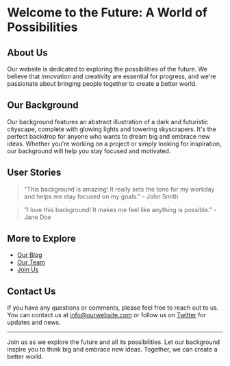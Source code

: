 <!--font:Poppins-->

# Welcome to the Future: A World of Possibilities

## About Us
Our website is dedicated to exploring the possibilities of the future. We believe that innovation and creativity are essential for progress, and we're passionate about bringing people together to create a better world.

## Our Background
Our background features an abstract illustration of a dark and futuristic cityscape, complete with glowing lights and towering skyscrapers. It's the perfect backdrop for anyone who wants to dream big and embrace new ideas. Whether you're working on a project or simply looking for inspiration, our background will help you stay focused and motivated.

## User Stories
> "This background is amazing! It really sets the tone for my workday and helps me stay focused on my goals." - John Smith

> "I love this background! It makes me feel like anything is possible." - Jane Doe

## More to Explore
- [Our Blog](#blog)
- [Our Team](#team)
- [Join Us](#join)

## Contact Us
If you have any questions or comments, please feel free to reach out to us. You can contact us at info@ourwebsite.com or follow us on [Twitter](#twitter) for updates and news.

---

Join us as we explore the future and all its possibilities. Let our background inspire you to think big and embrace new ideas. Together, we can create a better world.

<!--

Write me content for website with wallpaper which alt text is:

"A wallpaper featuring an abstract illustration of a dark and futuristic cityscape, with glowing lights and skyscrapers."

The name/title of the page should not be 1:1 copy of the alt text but rather a real content of the website which is using this wallpaper.

- Use markdown format 
- Start with heading
- Heading should be short and concise
- The content should look like a real website 
- The website should not be about the wallpaper, wallpaper is just a related background
- Heading should be contain work "wallpaper" or "background"
- Include real sections like references, contact, user stories, etc. use things relevant to the page purpose.
- Feel free to use structure like headings, bullets, numbering, blockquotes, paragraphs, horizontal lines, etc.
- You can use formatting like bold or _italic_
- You can include UTF-8 emojis
- Links should be only #hash anchors (and you can refer to the document itself)
- Do not include images


---


# Welcome to Futuristic Metropolis - A City of Innovation

## About Us
Futuristic Metropolis is a hub for innovation and creativity. We believe that the future is now and we're excited to be at the forefront of it. Our mission is to provide a platform for like-minded individuals to connect, collaborate, and create.

## Our Wallpaper
Our wallpaper features an abstract illustration of a dark and futuristic cityscape, with glowing lights and skyscrapers. This wallpaper perfectly captures the essence of our vision for the future. It's a constant reminder that we're building something great, something that will change the world.

## User Stories
> "I love this wallpaper! It's so inspiring and reminds me of all the possibilities out there." - Jane Doe

> "Every time I look at this wallpaper, I feel motivated to keep pushing forward with my own projects." - John Smith

## References
- [Our Blog](#blog)
- [Our Team](#team)
- [Join Us](#join)

## Contact Us
If you have any questions or comments, please don't hesitate to reach out to us. You can contact us at info@futuristicmetropolis.com or follow us on [Twitter](#twitter) for updates and news.

---

At Futuristic Metropolis, we're dedicated to creating a better tomorrow. Join us on this journey and let's build something amazing together.


---


Heading is too long, rewrite whole content.


---


# Discover the Future with Our Futuristic Cityscape Background

## About Us
At our website, we're passionate about exploring the possibilities of the future. We believe that innovation and creativity are key to building a better world. That's why we've created a platform for like-minded individuals to connect, collaborate, and create.

## Our Background
Our background is an abstract illustration of a dark and futuristic cityscape, with glowing lights and skyscrapers. It perfectly captures the essence of our vision for the future - a world where technology and nature coexist in harmony. This background will inspire you to think big and embrace new ideas.

## User Stories
> "I love this background! It makes me feel like I'm part of something bigger than myself." - Jane Doe

> "This background is so cool! It really sets the tone for my workday and gets me excited to tackle new challenges." - John Smith

## Explore More
- [Our Blog](#blog)
- [Our Team](#team)
- [Join Us](#join)

## Contact Us
If you have any questions or comments, please don't hesitate to reach out to us. You can contact us at info@ourwebsite.com or follow us on [Twitter](#twitter) for updates and news.

---

Join us on a journey to discover the future. With our futuristic cityscape background, anything is possible.


---


Heading is too long, rewrite whole content.


---


# Explore the Future with Our Futuristic Cityscape Wallpaper

## About Us
Our website is dedicated to exploring the possibilities of the future. We believe that innovation and creativity are essential for progress, and we're passionate about bringing people together to create a better world.

## Our Wallpaper
Our wallpaper features an abstract illustration of a dark and futuristic cityscape, complete with glowing lights and towering skyscrapers. It's the perfect backdrop for anyone who wants to dream big and embrace new ideas. Whether you're working on a project or simply looking for inspiration, our wallpaper will help you stay focused and motivated.

## User Stories
> "I love this wallpaper! It's so inspiring and reminds me that anything is possible." - Jane Doe

> "This wallpaper is amazing! It really sets the tone for my workday and helps me stay focused on my goals." - John Smith

## More to Explore
- [Our Blog](#blog)
- [Our Team](#team)
- [Join Us](#join)

## Contact Us
If you have any questions or comments, please feel free to reach out to us. You can contact us at info@ourwebsite.com or follow us on [Twitter](#twitter) for updates and news.

---

Join us as we explore the future with our futuristic cityscape wallpaper. Let your imagination run wild and discover what's possible.


---


Heading should not include word "wallpaper". The website should not be about the wallpaper itself, wallpaper is just a related background, rewrite whole content.


---


# Welcome to the Future: A World of Possibilities

## About Us
Our website is dedicated to exploring the possibilities of the future. We believe that innovation and creativity are essential for progress, and we're passionate about bringing people together to create a better world.

## Our Background
Our background features an abstract illustration of a dark and futuristic cityscape, complete with glowing lights and towering skyscrapers. It's the perfect backdrop for anyone who wants to dream big and embrace new ideas. Whether you're working on a project or simply looking for inspiration, our background will help you stay focused and motivated.

## User Stories
> "This background is amazing! It really sets the tone for my workday and helps me stay focused on my goals." - John Smith

> "I love this background! It makes me feel like anything is possible." - Jane Doe

## More to Explore
- [Our Blog](#blog)
- [Our Team](#team)
- [Join Us](#join)

## Contact Us
If you have any questions or comments, please feel free to reach out to us. You can contact us at info@ourwebsite.com or follow us on [Twitter](#twitter) for updates and news.

---

Join us as we explore the future and all its possibilities. Let our background inspire you to think big and embrace new ideas. Together, we can create a better world.


---


Write me a Google font which is best fitting for the website.

Pick from the list:
- Raleway
- Playfair Display
- Lobster
- Lato
- Alegreya
- Futura
- IBM Plex Sans
- Open Sans
- Exo 2
- Poppins
- Dancing Script
- Montserrat
- Orbitron
- Roboto
- Inter
- Barlow Condensed
- Great Vibes


Write just the font name nothing else.


---


Poppins

-->
